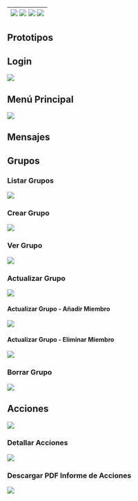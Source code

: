 <div align=right>

| [![](https://img.shields.io/badge/-Inicio-FFF?style=flat&logo=Emlakjet&logoColor=black)](/README.md) [![](https://img.shields.io/badge/-Modelo_de_Dominio-FFF?style=flat&logo=LiveChat&logoColor=black)](/docs/modeloDeDominio/) [![](https://img.shields.io/badge/-Actores_y_Casos_de_Uso-FFF?style=flat&logo=openstreetmap&logoColor=black)](/docs/casosDeUso/) [![](https://img.shields.io/badge/-Sesiones_de_Requisitado-FFF?style=flat&logo=Proton&logoColor=black)](/docs/sesiones/) |
| -----------------------------------------------------------------------------------------------------------------------------------------------------------------------------------------------------------------------------------------------------------------------------------------------------------------------------------------------------------------------------------------------------------------------------------------------------------------------------------------: |

</div>

## Prototipos

## Login

![](./prototipoLogin/prototipoLogin.png)

## Menú Principal

![](./prototipadoMenuPrincipal/prototipoMenuPrincipal.png)

## Mensajes

## Grupos

### Listar Grupos

![](./prototipadoGrupos/prototipoListarGrupos.png)

### Crear Grupo

![](./prototipadoGrupos/prototipoCrearGrupo.png)

### Ver Grupo

![](./prototipadoGrupos/prototipoVerGrupo.png)

### Actualizar Grupo

![](./prototipadoGrupos/prototipoActualizarGrupo.png)

#### Actualizar Grupo - Añadir Miembro

![](./prototipadoGrupos/prototipoActualizarGrupoAñadirMiembro.png)

#### Actualizar Grupo - Eliminar Miembro

![](./prototipadoGrupos/prototipoActualizarGrupoEliminarMiembro.png)

### Borrar Grupo

![](./prototipadoGrupos/prototipoBorrarGrupo.png)

## Acciones

![](./prototipoAcciones/prototipoListarAcciones.png)

### Detallar Acciones

![](./prototipoAcciones/prototipoDetallarAccion.png)

### Descargar PDF Informe de Acciones

![](./prototipoAcciones/prototipoDescargaPDFAuditoria.png)
